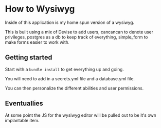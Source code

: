 # How to Wysiwyg

Inside of this application is my home spun version of a wysiwyg.

This is built using a mix of Devise to add users, cancancan to denote user privileges,
postgres as a db to keep track of everything, simple_form to make forms easier to
work with.

## Getting started

Start with a ```bundle install``` to get everything up and going.

You will need to add in a secrets.yml file and a database.yml file.

You can then personalize the different abilities and user permissions.


## Eventuallies

At some point the JS for the wysiwyg editor will be pulled out to be it's own implantable
item.

